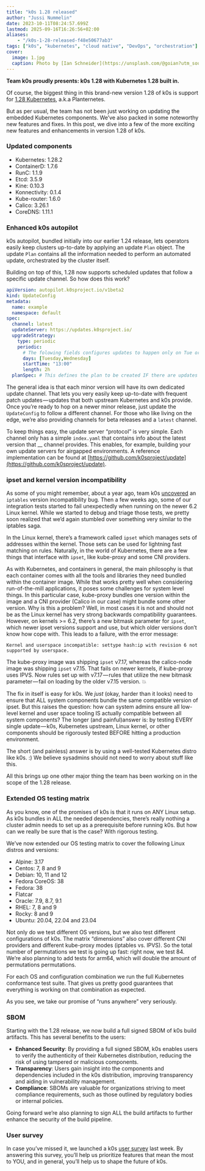 ```yaml
---
title: "k0s 1.28 released"
author: "Jussi Nummelin"
date: 2023-10-11T08:24:57.699Z
lastmod: 2025-09-16T16:26:56+02:00
aliases:
    - "/k0s-1-28-released-f48e50677ab3"
tags: ["k0s", "kubernetes", "cloud native", "DevOps", "orchestration"]
cover:
  image: 1.jpg
  caption: Photo by [Ian Schneider](https://unsplash.com/@goian?utm_source=medium&amp;utm_medium=referral) on [Unsplash](https://unsplash.com?utm_source=medium&amp;utm_medium=referral)
---
```


**Team k0s proudly presents: k0s 1.28 with Kubernetes 1.28 built in.**

Of course, the biggest thing in this brand-new version 1.28 of k0s is support for [1.28 Kubernetes](https://kubernetes.io/blog/2023/08/15/kubernetes-v1-28-release/), a.k.a Planternetes.

But as per usual, the team has not been just working on updating the embedded Kubernetes components. We’ve also packed in some noteworthy new features and fixes. In this post, we dive into a few of the more exciting new features and enhancements in version 1.28 of k0s.

### Updated components

*   Kubernetes: 1.28.2
*   ContainerD: 1.7.6
*   RunC: 1.1.9
*   Etcd: 3.5.9
*   Kine: 0.10.3
*   Konnectivity: 0.1.4
*   Kube-router: 1.6.0
*   Calico: 3.26.1
*   CoreDNS: 1.11.1

### Enhanced k0s autopilot

k0s autopilot, bundled initially into our earlier 1.24 release, lets operators easily keep clusters up-to-date by applying an update `Plan` object. The update `Plan` contains all the information needed to perform an automated update, orchestrated by the cluster itself.

Building on top of this, 1.28 now supports scheduled updates that follow a specific update channel. So how does this work?

```yaml
apiVersion: autopilot.k0sproject.io/v1beta2
kind: UpdateConfig
metadata:
  name: example
  namespace: default
spec:
  channel: latest
  updateServer: https://updates.k0sproject.io/
  upgradeStrategy:
    type: periodic
    periodic:
      # The folowing fields configures updates to happen only on Tue or Wed at 13:00-15:00
      days: [Tuesday,Wednesday]
      startTime: "13:00"
      length: 2h
  planSpec: # This defines the plan to be created IF there are updates available
```

The general idea is that each minor version will have its own dedicated update channel. That lets you very easily keep up-to-date with frequent patch updates — updates that both upstream Kubernetes and k0s provide. Once you’re ready to hop on a newer minor release, just update the `UpdateConfig` to follow a different channel. For those who like living on the edge, we’re also providing channels for beta releases and a `latest` channel.

To keep things easy, the update server “protocol” is very simple. Each channel only has a simple `index.yaml` that contains info about the latest version that __ channel provides. This enables, for example, building your own update servers for airgapped environments. A reference implementation can be found at [https://github.com/k0sproject/update](https://github.com/k0sproject/update).

### ipset and kernel version incompatibility

As some of you might remember, about a year ago, team k0s [uncovered](https://www.mirantis.com/blog/networking-problems-after-installing-kubernetes-1-25-or-after-upgrading-your-host-os-this-might-be-your-problem) an `iptables` version incompatibility bug. Then a few weeks ago, some of our integration tests started to fail unexpectedly when running on the newer 6.2 Linux kernel. While we started to debug and triage those tests, we pretty soon realized that we’d again stumbled over something very similar to the iptables saga.

In the Linux kernel, there’s a framework called `ipset` which manages sets of addresses within the kernel. Those sets can be used for lightning fast matching on rules. Naturally, in the world of Kubernetes, there are a few things that interface with `ipset`, like kube-proxy and some CNI providers.

As with Kubernetes, and containers in general, the main philosophy is that each container comes with all the tools and libraries they need bundled within the container image. While that works pretty well when considering run-of-the-mill applications, it poses some challenges for system level things. In this particular case, kube-proxy bundles one version within the image and a CNI provider (Calico in our case) might bundle some other version. Why is this a problem? Well, in most cases it is not and should not be as the Linux kernel has very strong backwards compatibility guarantees. However, on kernels &gt;= 6.2, there’s a new bitmask parameter for `ipset`, which newer ipset versions support and use, but which older versions don’t know how cope with. This leads to a failure, with the error message:

```
Kernel and userspace incompatible: settype hash:ip with revision 6 not supported by userspace.
```

The kube-proxy image was shipping `ipset` v7.17, whereas the calico-node image was shipping `ipset` v7.15. That fails on newer kernels, if kube-proxy uses IPVS. Now rules set up with v7.17 — rules that utilize the new bitmask parameter — fail on loading by the older v7.15 version. 💥

The fix in itself is easy for k0s. We _just_ (okay, harder than it looks) need to ensure that ALL system components bundle the same compatible version of ipset. But this raises the question: how can system admins ensure all low-level kernel and user space tooling IS actually compatible between all system components? The longer (and painful)answer is: by testing EVERY single update — k0s, Kubernetes upstream, Linux kernel, or other components should be rigorously tested BEFORE hitting a production environment.

The short (and painless) answer is by using a well-tested Kubernetes distro like k0s. :) We believe sysadmins should not need to worry about stuff like this.

All this brings up one other major thing the team has been working on in the scope of the 1.28 release.

### Extended OS testing matrix

As you know, one of the promises of k0s is that it runs on ANY Linux setup. As k0s bundles in ALL the needed dependencies, there’s really nothing a cluster admin needs to set up as a prerequisite before running k0s. But how can we really be sure that is the case? With rigorous testing.

We’ve now extended our OS testing matrix to cover the following Linux distros and versions:

*   Alpine: 3.17
*   Centos: 7, 8 and 9
*   Debian: 10, 11 and 12
*   Fedora CoreOS: 38
*   Fedora: 38
*   Flatcar
*   Oracle: 7.9, 8.7, 9.1
*   RHEL: 7, 8 and 9
*   Rocky: 8 and 9
*   Ubuntu: 20.04, 22.04 and 23.04

Not only do we test different OS versions, but we also test different configurations of k0s. The matrix “dimensions” also cover different CNI providers and different kube-proxy modes (iptables vs. IPVS). So the total number of permutations we test is going up fast: right now, we test 84. We’re also planning to add tests for arm64, which will double the amount of permutations permutations.

For each OS and configuration combination we run the full Kubernetes conformance test suite. That gives us pretty good guarantees that everything is working on that combination as expected.

As you see, we take our promise of “runs anywhere” very seriously.

### SBOM

Starting with the 1.28 release, we now build a full signed SBOM of k0s build artifacts. This has several benefits to the users:

*   **Enhanced Security**: By providing a full signed SBOM, k0s enables users to verify the authenticity of their Kubernetes distribution, reducing the risk of using tampered or malicious components.
*   **Transparency**: Users gain insight into the components and dependencies included in the k0s distribution, improving transparency and aiding in vulnerability management.
*   **Compliance**: SBOMs are valuable for organizations striving to meet compliance requirements, such as those outlined by regulatory bodies or internal policies.

Going forward we’re also planning to sign ALL the build artifacts to further enhance the security of the build pipeline.

### User survey

In case you’ve missed it, we launched a k0s [user survey](https://medium.com/k0sproject/help-shape-the-future-of-k0s-kubernetes-participate-in-our-2023-users-survey-9549d3a72e87?source=friends_link&amp;sk=f432e56b6bee4525b45b6141ca26c8ec) last week. By answering this survey, you’ll help us prioritize features that mean the most to YOU, and in general, you’ll help us to shape the future of k0s.

